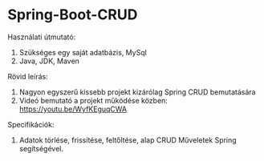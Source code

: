 # Spring-Boot-CRUD
Használati útmutató:
1. Szükséges egy saját adatbázis, MySql
2. Java, JDK, Maven

Rövid leírás:
1. Nagyon egyszerű kissebb projekt kizárólag Spring CRUD bemutatására
2. Videó bemutató a projekt működése közben: https://youtu.be/WyfKEguqCWA

Specifikációk:
1. Adatok törlése, frissítése, feltőltése, alap CRUD Műveletek Spring segítségével.
